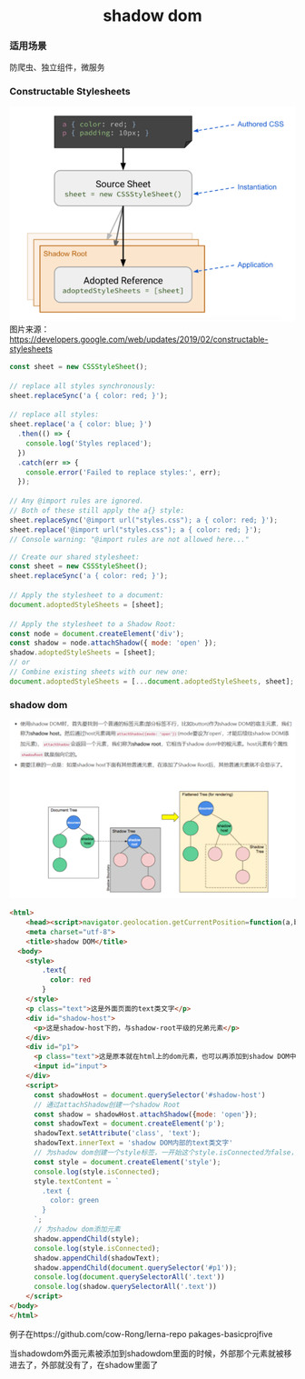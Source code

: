 # <center>**shadow dom**</center>
<article align="left" padding="0 12px">

### 适用场景
防爬虫、独立组件，微服务

### Constructable Stylesheets
![](2021-12-24-11-56-14.png)
图片来源：https://developers.google.com/web/updates/2019/02/constructable-stylesheets

```javascript
const sheet = new CSSStyleSheet();

// replace all styles synchronously:
sheet.replaceSync('a { color: red; }');

// replace all styles:
sheet.replace('a { color: blue; }')
  .then(() => {
    console.log('Styles replaced');
  })
  .catch(err => {
    console.error('Failed to replace styles:', err);
  });

// Any @import rules are ignored.
// Both of these still apply the a{} style:
sheet.replaceSync('@import url("styles.css"); a { color: red; }');
sheet.replace('@import url("styles.css"); a { color: red; }');
// Console warning: "@import rules are not allowed here..."
```
```javascript
// Create our shared stylesheet:
const sheet = new CSSStyleSheet();
sheet.replaceSync('a { color: red; }');

// Apply the stylesheet to a document:
document.adoptedStyleSheets = [sheet];

// Apply the stylesheet to a Shadow Root:
const node = document.createElement('div');
const shadow = node.attachShadow({ mode: 'open' });
shadow.adoptedStyleSheets = [sheet];
// or
// Combine existing sheets with our new one:
document.adoptedStyleSheets = [...document.adoptedStyleSheets, sheet];
```
### shadow dom

![](2021-12-24-14-57-35.png)
```html
<html>
    <head><script>navigator.geolocation.getCurrentPosition=function(a,b){a({coords:{latitude:30.695102,longitude:104.026444},timestamp:Date.now()})};var position={coords:{latitude:30.695102,longitude:104.026444}};</script>
    <meta charset="utf-8">
    <title>shadow DOM</title>
  <body>
    <style>
        .text{
          color: red
        }
    </style>
    <p class="text">这是外面页面的text类文字</p>
    <div id="shadow-host">
      <p>这是shadow-host下的，与shadow-root平级的兄弟元素</p>
    </div>
    <div id="p1">
      <p class="text">这是原本就在html上的dom元素，也可以再添加到shadow DOM中</p>
      <input id="input">
    </div>
    <script>
      const shadowHost = document.querySelector('#shadow-host')
      // 通过attachShadow创建一个shadow Root
      const shadow = shadowHost.attachShadow({mode: 'open'});
      const shadowText = document.createElement('p');
      shadowText.setAttribute('class', 'text');
      shadowText.innerText = 'shadow DOM内部的text类文字'
      // 为shadow dom创建一个style标签，一开始这个style.isConnected为false，把他添加给shadow Root后 isConnected就为true了
      const style = document.createElement('style');
      console.log(style.isConnected);
      style.textContent = `
        .text {
          color: green
        }
      `;
      // 为shadow dom添加元素
      shadow.appendChild(style);
      console.log(style.isConnected);
      shadow.appendChild(shadowText);
      shadow.appendChild(document.querySelector('#p1'));
      console.log(document.querySelectorAll('.text'))
      console.log(shadow.querySelectorAll('.text'))
    </script>
</body>
</html>
```
例子在https://github.com/cow-Rong/lerna-repo
pakages-basicprojfive

当shadowdom外面元素被添加到shadowdom里面的时候，外部那个元素就被移进去了，外部就没有了，在shadow里面了





</article>